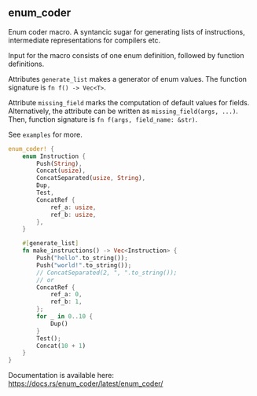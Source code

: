 ## enum_coder

Enum coder macro. A syntancic sugar for generating lists of instructions,
intermediate representations for compilers etc.

Input for the macro consists of one enum definition, followed by function
definitions.

Attributes `generate_list` makes a generator of enum values. The function
signature is `fn f() -> Vec<T>`.

Attribute `missing_field` marks the computation of default values for fields.
Alternatively, the attribute can be written as `missing_field(args, ...)`.
Then, function signature is `fn f(args, field_name: &str)`.

See `examples` for more.

```rust
enum_coder! {
    enum Instruction {
        Push(String),
        Concat(usize),
        ConcatSeparated(usize, String),
        Dup,
        Test,
        ConcatRef {
            ref_a: usize,
            ref_b: usize,
        },
    }

    #[generate_list]
    fn make_instructions() -> Vec<Instruction> {
        Push("hello".to_string());
        Push("world!".to_string());
        // ConcatSeparated(2, ", ".to_string());
        // or
        ConcatRef {
            ref_a: 0,
            ref_b: 1,
        };
        for _ in 0..10 {
            Dup()
        }
        Test();
        Concat(10 + 1)
    }
}
```

Documentation is available here: https://docs.rs/enum_coder/latest/enum_coder/
